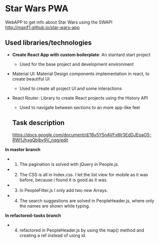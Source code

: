 # Star Wars PWA

WebAPP to get info about Star Wars using the SWAPI http://maxjf1.github.io/star-wars-app

## Used libraries/technologies

- **Create React App with custom boilerplate**: An stantard start project
  - Used for the base project and development environment
- Material UI: Material Design components implementation in react, to create beautiful UI
  - Used to create all project UI and some interactions
- React Router: Library to create React projects using the History API
  - Used to navigate between sections to an more app-like feel
  
  
  ## Task description
 
  https://docs.google.com/document/d/16y5Y5nAVFx8lr3EdDJEpaO5-RWl1JhxgQblbv9V_nqg/edit
 
 **In master branch**
 
- 1) The pagination is solved with jQuery in People.js.
- 2) The CSS is all in Index.css. I let the list view for mobile as it was before, because i found it is good as it was.
- 3) In PeopleFilter.js I only add two new Arrays.
- 4) The search suggestions are solved in PeopleHeader.js, where only the names are shown while typing.
 
 
 **In refactored-tasks branch**
 
 - 4) refactored in PeopleHeader.js by using the map() method and creating a ref instead of using id.
